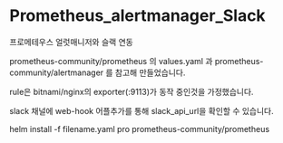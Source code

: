 # Prometheus_alertmanager_Slack

프로메테우스 얼럿매니저와 슬랙 연동

prometheus-community/prometheus 의 values.yaml 과 prometheus-community/alertmanager 를 참고해 만들었습니다.

rule은 bitnami/nginx의 exporter(:9113)가 동작 중인것을 가정했습니다.

slack 채널에 web-hook 어플추가를 통해 slack_api_url을 확인할 수 있습니다.

helm install -f filename.yaml pro prometheus-community/prometheus

